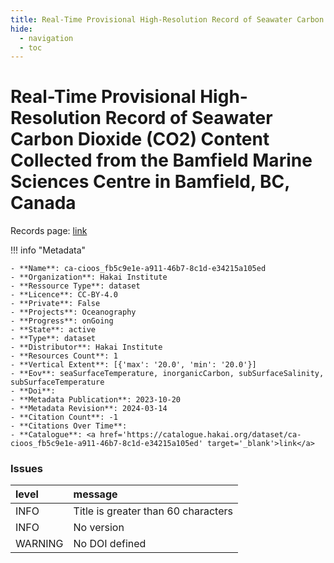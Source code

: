 ```yaml
---
title: Real-Time Provisional High-Resolution Record of Seawater Carbon Dioxide (CO2) Content Collected from the Bamfield Marine Sciences Centre in Bamfield, BC, Canada
hide:
  - navigation
  - toc
---
```


# Real-Time Provisional High-Resolution Record of Seawater Carbon Dioxide (CO2) Content Collected from the Bamfield Marine Sciences Centre in Bamfield, BC, Canada

Records page: <a href='https://catalogue.hakai.org/dataset/ca-cioos_fb5c9e1e-a911-46b7-8c1d-e34215a105ed' target='_blank'>link</a>

<div id='map'></div>

!!! info "Metadata"
    
    - **Name**: ca-cioos_fb5c9e1e-a911-46b7-8c1d-e34215a105ed 
    - **Organization**: Hakai Institute 
    - **Ressource Type**: dataset 
    - **Licence**: CC-BY-4.0 
    - **Private**: False 
    - **Projects**: Oceanography 
    - **Progress**: onGoing 
    - **State**: active 
    - **Type**: dataset 
    - **Distributor**: Hakai Institute 
    - **Resources Count**: 1 
    - **Vertical Extent**: [{'max': '20.0', 'min': '20.0'}] 
    - **Eov**: seaSurfaceTemperature, inorganicCarbon, subSurfaceSalinity, subSurfaceTemperature 
    - **Doi**:  
    - **Metadata Publication**: 2023-10-20 
    - **Metadata Revision**: 2024-03-14 
    - **Citation Count**: -1 
    - **Citations Over Time**:  
    - **Catalogue**: <a href='https://catalogue.hakai.org/dataset/ca-cioos_fb5c9e1e-a911-46b7-8c1d-e34215a105ed' target='_blank'>link</a> 

### Issues

| level   | message                             |
|:--------|:------------------------------------|
| INFO    | Title is greater than 60 characters |
| INFO    | No version                          |
| WARNING | No DOI defined                      |

<script>
   document.addEventListener("DOMContentLoaded", function() {
    var map = L.map('map').setView([51.505, -125.09], 5);
    L.tileLayer('https://tile.openstreetmap.org/{z}/{x}/{y}.png', {
        maxZoom: 19,
        attribution: '&copy; <a href="http://www.openstreetmap.org/copyright">OpenStreetMap</a>'
    }).addTo(map);
    var geojsonFeature = {
        "type": "Feature",
        "properties": {
            "name" : "Real-Time Provisional High-Resolution Record of Seawater Carbon Dioxide (CO2) Content Collected from the Bamfield Marine Sciences Centre in Bamfield, BC, Canada"
        },
        "geometry": {'type': 'Point', 'coordinates': [-125.13535, 48.83515]}
    }
    L.geoJSON(geojsonFeature).addTo(map);
   })
</script>